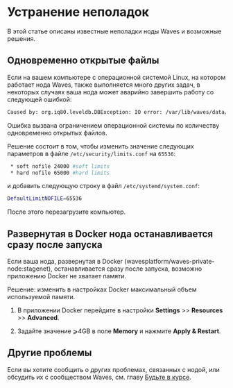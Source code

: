 # Устранение неполадок

В этой статье описаны известные неполадки ноды Waves и возможные решения.

## Одновременно открытые файлы

   Если на вашем компьютере с операционной системой Linux, на котором работает нода Waves, также выполняется много других задач, в некоторых случаях ваша нода может аварийно завершить работу со следующей ошибкой:

   ```bash
   Caused by: org.iq80.leveldb.DBException: IO error: /var/lib/waves/data/33837022.ldb: Too many open files
   ```

   Ошибка вызвана ограничением операционной системы по количеству одновременно открытых файлов.

   Решение состоит в том, чтобы изменить значение следующих параметров в файле `/etc/security/limits.conf` на `65536`:

   ```bash
    * soft nofile 24000 #soft limits
    * hard nofile 65000 #hard limits
   ```

   и добавить следующую строку в файл `/etc/systemd/system.conf`:

   ```bash
   DefaultLimitNOFILE=65536
   ```

После этого перезагрузите компьютер.

## Развернутая в Docker нода останавливается сразу после запуска

Если ваша нода, развернутая в Docker (wavesplatform/waves-private-node:stagenet), останавливается сразу после запуска, возможно приложению Docker не хватает памяти.

Решение: изменить в настройках Docker максимальный объем используемой памяти.

1. В приложении Docker перейдите в настройки **Settings** >> **Resources** >> **Advanced**.

2. Задайте значение ⩾4GB в поле **Memory** и нажмите **Apply & Restart**.

## Другие проблемы

Если вы хотите сообщить о других проблемах, связанных с нодой, или обсудить их с сообществом Waves, см. главу [Будьте в курсе](/ru/keep-in-touch/).
